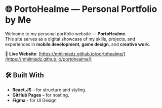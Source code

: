 # 🌐 PortoHealme — Personal Portfolio by Me

Welcome to my personal portfolio website — **PortoHealme**.  
This site serves as a digital showcase of my skills, projects, and experiences in **mobile development**, **game design**, and **creative work**.

🔗 **Live Website**: [https://mhilmiadz.github.io/portohealme/](https://mhilmiadz.github.io/portohealme/)

## 🛠️ Built With

- **React.JS** – for structure and styling.
- **GitHub Pages** – for hosting.
- **Figma** - for UI Design
